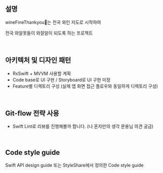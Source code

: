 ## 설명
wineFineThankyou🍷는 전국 와인 지도로 시작하여 

전국 와알못들이 와잘알이 되도록 하는 프로젝트

<br>


## 아키텍처 및 디자인 패턴
* RxSwift + MVVM 사용할 계획
* Code base로 UI 구현 / Storyboard로 UI 구현 미정
* Feature별 디렉토리 구성 (실제 앱 화면 접근 플로우와 동일하게 디렉토리 구성)

<br>


## Git-flow 전략 사용
* Swift Lint로 리뷰를 진행해볼까 합니다. (나 혼자만의 생각 문용님 의견 궁금)

<br>

## Code style guide
Swift API design guide 또는 StyleShare에서 정의한 Code style guide
